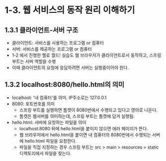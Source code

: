 # 1-3. 웹 서비스의 동작 원리 이해하기

## 1.3.1 클라이언트-서버 구조
- 클라이언트: 서비스를 사용하는 프로그램 or 컴퓨터
- 서버: 서비스를 제공하는 프로그램 or 컴퓨터
- 1-2 에서 진행한 헬로 월드! 실습도 웹 브라우저가 클라이언트로서 동작하고, 스프링 부트는 서버 역할을 수행
- 이때 클라이언트의 요청에 응답하려면 서버는 실행중이어야 한다.

## 1.3.2 localhost:8080/hello.html의 의미
- localhost: '내 컴퓨터'를 의미. IP주소로는 127.0.0.1
- 8080: 포트번호를 의미
    - 스프링 부트를 실행하면 톰캣이 8080번에서 수행되고 있다고 영어로 나온다.
    - 톰캣은 웹서버를 의미하는데, 스프링 부트는 톰캣에 담겨 실행됨.
- hello.html: 서버에 요청하는 파일을 의미
    - localhost:8080 뒤에 hello.html을 붙이지 않으면 에러 페이지가 뜬다.
    - 웹 브라우저에서 hello.html을 붙이면 내 컴퓨터의 8080번에서 수행되는 서버에 hello.html 파일을 요청한다.
    - 파일을 직접 지정하는 경우 스프링 부트는 src > main > resources > static 디렉토리에서 파일을 찾는다.
